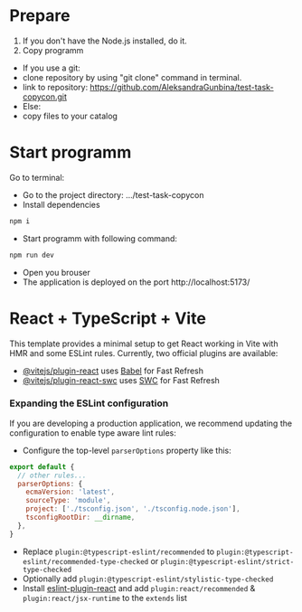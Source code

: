 # Prepare
1. If you don't have the Node.js installed, do it.
2. Copy programm
- If you use a git:
-   clone repository by using "git clone" command in terminal.
-   link to repository: https://github.com/AleksandraGunbina/test-task-copycon.git
- Else:
-   copy files to your catalog
# Start programm
Go to terminal:
- Go to the project directory: .../test-task-copycon
- Install dependencies
```bash
npm i
```
- Start programm with following command:
```bash
npm run dev
```
- Open you brouser
- The application is deployed on the port http://localhost:5173/


# React + TypeScript + Vite
This template provides a minimal setup to get React working in Vite with HMR and some ESLint rules.
Currently, two official plugins are available:
- [@vitejs/plugin-react](https://github.com/vitejs/vite-plugin-react/blob/main/packages/plugin-react/README.md) uses [Babel](https://babeljs.io/) for Fast Refresh
- [@vitejs/plugin-react-swc](https://github.com/vitejs/vite-plugin-react-swc) uses [SWC](https://swc.rs/) for Fast Refresh
### Expanding the ESLint configuration
If you are developing a production application, we recommend updating the configuration to enable type aware lint rules:
- Configure the top-level `parserOptions` property like this:
```js
export default {
  // other rules...
  parserOptions: {
    ecmaVersion: 'latest',
    sourceType: 'module',
    project: ['./tsconfig.json', './tsconfig.node.json'],
    tsconfigRootDir: __dirname,
  },
}
```
- Replace `plugin:@typescript-eslint/recommended` to `plugin:@typescript-eslint/recommended-type-checked` or `plugin:@typescript-eslint/strict-type-checked`
- Optionally add `plugin:@typescript-eslint/stylistic-type-checked`
- Install [eslint-plugin-react](https://github.com/jsx-eslint/eslint-plugin-react) and add `plugin:react/recommended` & `plugin:react/jsx-runtime` to the `extends` list
